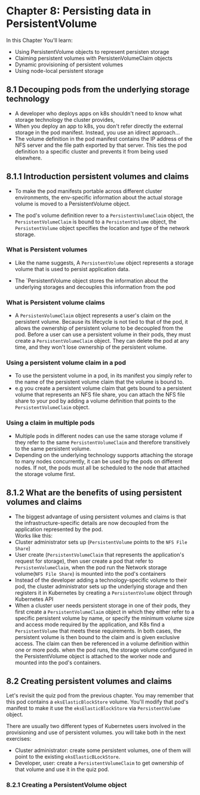 # Chapter 8: Persisting data in PersistentVolume
In this Chapter You'll learn:
- Using PersistentVolume objects to represent persisten storage
- Claiming persistent volumes with PersistenVolumeClaim objects
- Dynamic provisioning of persistent volumes
- Using node-local persistent storage
## 8.1 Decouping pods from the underlying storage technology

- A developer who deploys apps on k8s shouldn't need to know what storage technology the cluster provides, 
- When you deploy an app to k8s, you don't refer directly the external storage in the pod manifest. Instead, you use an idirect approach...
- The volume definition in the pod manifest contains the IP address of the NFS server and the file path exported by that server. This ties the pod definition to a specific cluster and prevents it from being used elsewhere.
## 8.1.1 Introduction persistent volumes and claims
- To make the pod manifests portable across different cluster environments, the env-specific information about the actual storage volume is moved to a PersistentVolume object. 

- The pod's volume definition rever to a `PersistentVolumeClaim` object, the `PersistentVolumeClaim` is bound to a `PersistentVolume` object, the `PersistentVolume` object specifies the location and type of the network storage.

### What is Persistent volumes
- Like the name suggests, A `PersistentVolume` object represents a storage volume that is used to persist application data. 

- The `PersistentVolume object stores the information about the underlying storages and decouples this information from the pod

### What is Persistent volume claims
- A `PersistenVolumeClaim` object represents a user's claim on the persistent volume. Because its lifecycle is not tied to that of the pod, it allows the ownership of persistent volume to be decoupled from the pod. Before a user can use a persistent volume in their pods, they must create a `PersistentVolumeClaim` object. They can delete the pod at any time, and they won't lose ownership of the persistent volume.
### Using a persistent volume claim in a pod
- To use the persistent volume in a pod, in its manifest you simply refer to the name of the persistent volume claim that the volume is bound to.
- e.g you create a persistent volume claim that gets bound to a persistent volume that represents an NFS file share, you can attach the NFS file share to your pod by adding a volume definition that points to the `PersistentVolumeClaim` object.
### Using a claim in multiple pods
- Multiple pods in different nodes can use the same storage volume if they refer to the same `PersistentVolumeClaim` and therefore transitively to the same persistent volume.
- Depending on the underlying technology supports attaching the storage to many nodes concurrently, it can be used by the pods on different nodes. If not, the pods must all be scheduled to the node that attached the storage volume first.
## 8.1.2 What are the benefits of using persistent volumes and claims
- The biggest advantage of using persistent volumes and claims is that the infrastructure-specific details are now decoupled from the application represented by the pod.  
Works like this:
- Cluster administrator sets up (`PersistentVolume` points to the `NFS File Share`) 
- User create (`PersistentVolumeClaim` that represents the application's request for storage), then user create a pod that refer to `PersistenVolumeClaim`, when the pod run the Network storage volume(`NFS File Share`) is mounted into the pod's containers
- Instead of the developer adding a technology-specific volume to their pod, the cluster administrator sets up the underlying storage and then registers it in Kubernetes by creating a `PersistentVolume` object through Kubernetes API
- When a cluster user needs persistent storage in one of their pods, they first create a `PersistentVolumeClaim` object in which they either refer to a specific persistent volume by name, or specify the minimum volume size and access mode required by the application, and K8s find a `PersistentVolume` that meets these requirements. In both cases, the persistent volume is then bound to the claim and is given exclusive access. The claim can then be referenced in a volume definition within one or more pods. when the pod runs, the storage volume configured in the PersistentVolume object is attached to the worker node and mounted into the pod's containers.
## 8.2 Creating persistent volumes and claims
Let's revisit the quiz pod from the previous chapter. You may remember that this pod contains a `eksElasticBlockStore` volume. You'll modify that pod's manifest to make it use the `eksElasticBlockStore` via `PersistentVolume` object.  

There are usually two different types of Kubernetes users involved in the provisioning and use of persistent volumes. you will take both in the next exercises:
- Cluster administrator: create some persistent volumes, one of them will point to the existing `eksElasticBLockStore`. 
- Developer, user: create a `PersistentVolumeClaim` to get ownership of that volume and use it in the quiz pod.
### 8.2.1 Creating a PersistentVolume object


